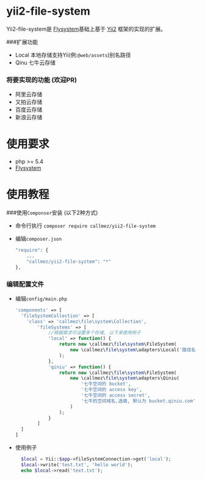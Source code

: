 
yii2-file-system
=================
Yii2-file-system是 [Flysystem](https://github.com/thephpleague/flysystem)基础上基于 [Yii2](https://github.com/yiisoft/yii2) 框架的实现的扩展。 

###扩展功能
- Local 本地存储支持Yii(例:`@web/assets`)别名路径 
- Qinu 七牛云存储

### 将要实现的功能 (欢迎PR)
- 阿里云存储
- 又拍云存储
- 百度云存储
- 新浪云存储

使用要求
========
- php >= 5.4
- [Flysystem](https://github.com/thephpleague/flysystem) 

使用教程
========
###使用`Componser`安装 (以下2种方式)
- 命令行执行 `composer require callmez/yii2-file-system`
- 编辑`composer.json` 

  ```php
  "require": {
      ...
      "callmez/yii2-file-system": "*"
  },
  ```
### 编辑配置文件
- 编辑`config/main.php`

  ```php
  'components' => [
    'fileSystemCollection' => [
      'class' => 'callmez\file\system\Collection',
          'fileSystems' => [
              //根据需求可设置多个存储, 以下来使用例子
              'local' => function() {
                  return new \callmez\file\system\FileSystem(
                      new \callmez\file\system\adapters\Local('路径名 例如:@web/assets')
                  );
              },
              'qiniu' => function() {
                  return new \callmez\file\system\FileSystem(
                      new \callmez\file\system\adapters\Qiniu(
                          '七牛空间的 bucket',
                          '七牛空间的 access key',
                          '七牛空间的 access secret',
                          '七牛的空间域名,选填, 默认为 bucket.qiniu.com'
                      )
                  );
              }
          ]
    ]
  ]
  ```
- 使用例子

  ```php
    $local = Yii::$app->fileSystemConnection->get('local');
    $local->write('test.txt', 'hello world');
    echo $local->read('text.txt');
  ```
